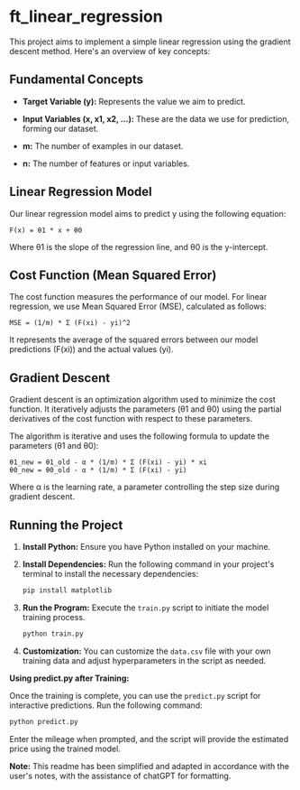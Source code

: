 # ft_linear_regression

This project aims to implement a simple linear regression using the gradient descent method. Here's an overview of key concepts:

## Fundamental Concepts

- **Target Variable (y):** Represents the value we aim to predict.

- **Input Variables (x, x1, x2, ...):** These are the data we use for prediction, forming our dataset.

- **m:** The number of examples in our dataset.

- **n:** The number of features or input variables.

## Linear Regression Model

Our linear regression model aims to predict y using the following equation:

    F(x) = θ1 * x + θ0

Where θ1 is the slope of the regression line, and θ0 is the y-intercept.

## Cost Function (Mean Squared Error)

The cost function measures the performance of our model. For linear regression, we use Mean Squared Error (MSE), calculated as follows:

    MSE = (1/m) * Σ (F(xi) - yi)^2

It represents the average of the squared errors between our model predictions (F(xi)) and the actual values (yi).

## Gradient Descent

Gradient descent is an optimization algorithm used to minimize the cost function. It iteratively adjusts the parameters (θ1 and θ0) using the partial derivatives of the cost function with respect to these parameters.

The algorithm is iterative and uses the following formula to update the parameters (θ1 and θ0):

    θ1_new = θ1_old - α * (1/m) * Σ (F(xi) - yi) * xi
    θ0_new = θ0_old - α * (1/m) * Σ (F(xi) - yi)

Where α is the learning rate, a parameter controlling the step size during gradient descent.

## Running the Project

1. **Install Python:** Ensure you have Python installed on your machine.

2. **Install Dependencies:** Run the following command in your project's terminal to install the necessary dependencies:
   ```bash
   pip install matplotlib
   ```

3. **Run the Program:** Execute the `train.py` script to initiate the model training process.
   ```bash
   python train.py
   ```

4. **Customization:** You can customize the `data.csv` file with your own training data and adjust hyperparameters in the script as needed.

**Using predict.py after Training:**

Once the training is complete, you can use the `predict.py` script for interactive predictions. Run the following command:
```bash
python predict.py
```
Enter the mileage when prompted, and the script will provide the estimated price using the trained model.

**Note:** This readme has been simplified and adapted in accordance with the user's notes, with the assistance of chatGPT for formatting.